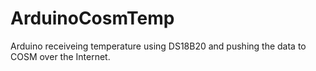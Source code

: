 ArduinoCosmTemp
===============

Arduino receiveing temperature using DS18B20 and pushing the data to COSM over the Internet.